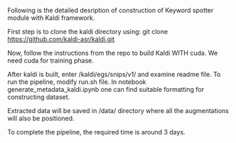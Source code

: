 Following is the detailed desription of construction of Keyword spotter module with Kaldi framework.

First step is to clone the kaldi directory using: git clone https://github.com/kaldi-asr/kaldi.git

Now, follow the instructions from the repo to build Kaldi WITH cuda. We need cuda for training phase.

After kaldi is built, enter /kaldi/egs/snips/v1/ and examine readme file. To run the pipeline, modify run.sh file. In notebook generate_metadata_kaldi.ipynb one can find suitable formatting for constructing dataset.

Extracted data will be saved in /data/ directory where all the augmentations will also be positioned. 

To complete the pipeline, the required time is around 3 days. 
